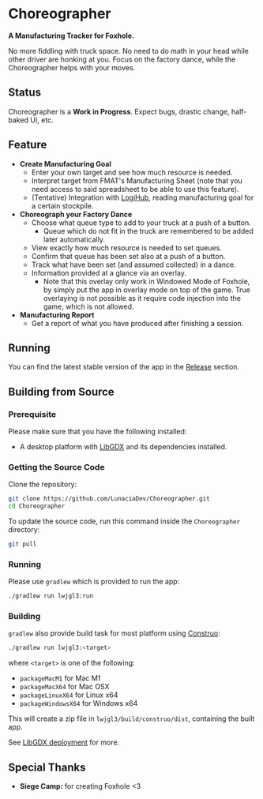# Choreographer

**A Manufacturing Tracker for Foxhole.**

No more fiddling with truck space. No need to do math in your head while other driver are honking at you. Focus on the factory dance, while the Choreographer helps with your moves.

## Status

Choreographer is a **Work in Progress**. Expect bugs, drastic change, half-baked UI, etc.

## Feature

- **Create Manufacturing Goal**
    - Enter your own target and see how much resource is needed.
    - Interpret target from FMAT's Manufacturing Sheet (note that you need access to said spreadsheet to be able to use this feature).
    - (Tentative) Integration with [LogiHub](https://logihub.app), reading manufacturing goal for a certain stockpile.
- **Choreograph your Factory Dance**
    - Choose what queue type to add to your truck at a push of a button.
        - Queue which do not fit in the truck are remembered to be added later automatically.
    - View exactly how much resource is needed to set queues.
    - Confirm that queue has been set also at a push of a button.
    - Track what have been set (and assumed collected) in a dance.
    - Information provided at a glance via an overlay.
        - Note that this overlay only work in Windowed Mode of Foxhole, by simply put the app in overlay mode on top of the game. True overlaying is not possible as it require code injection into the game, which is not allowed.
- **Manufacturing Report**
    - Get a report of what you have produced after finishing a session.

## Running

You can find the latest stable version of the app in the [Release](https://github.com/LunaciaDev/Choreographer/releases) section.

## Building from Source

### Prerequisite

Please make sure that you have the following installed:

- A desktop platform with [LibGDX](https://libgdx.com/) and its dependencies installed.

### Getting the Source Code

Clone the repository:

```bash
git clone https://github.com/LunaciaDev/Choreographer.git
cd Choreographer
```

To update the source code, run this command inside the `Choreographer` directory:

```bash
git pull
```

### Running

Please use `gradlew` which is provided to run the app:

```bash
./gradlew run lwjgl3:run
```

### Building

`gradlew` also provide build task for most platform using [Construo](https://github.com/fourlastor-alexandria/construo):

```bash
./gradlew run lwjgl3:<target>
```

where `<target>` is one of the following:

- `packageMacM1` for Mac M1
- `packageMacX64` for Mac OSX
- `packageLinuxX64` for Linux x64
- `packageWindowsX64` for Windows x64

This will create a zip file in `lwjgl3/build/construo/dist`, containing the built app.

See [LibGDX deployment](https://libgdx.com/wiki/deployment/bundling-a-jre) for more.

## Special Thanks

- **Siege Camp:** for creating Foxhole <3